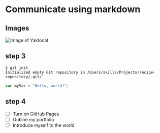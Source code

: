 # Communicate using markdown
## Images
![Image of Yaktocat](https://octodex.github.com/images/yaktocat.png)

## step 3

```
$ git init
Initialized empty Git repository in /Users/skills/Projects/recipe-repository/.git/
```

``` javascript
var myVar = "Hello, world!";
```


## step 4

- [ ] Turn on GitHub Pages
- [ ] Outline my portfolio
- [ ] Introduce myself to the world
